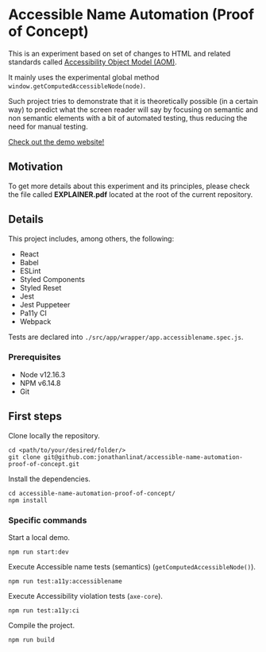 # Accessible Name Automation (Proof of Concept)

This is an experiment based on set of changes to HTML and related standards called [Accessibility Object Model (AOM)](https://wicg.github.io/aom/explainer.html).

It mainly uses the experimental global method `window.getComputedAccessibleNode(node)`.

Such project tries to demonstrate that it is theoretically possible (in a certain way) to predict what the screen reader will say by focusing on semantic and non semantic elements with a bit of automated testing, thus reducing the need for manual testing.

[Check out the demo website!](https://accessible-name-automation-proof-of-concept.netlify.app/)

## Motivation

To get more details about this experiment and its principles, please check the file called **EXPLAINER.pdf** located at the root of the current repository.

## Details

This project includes, among others, the following:

- React
- Babel
- ESLint
- Styled Components
- Styled Reset
- Jest
- Jest Puppeteer
- Pa11y CI
- Webpack

Tests are declared into `./src/app/wrapper/app.accessiblename.spec.js`.

### Prerequisites

- Node v12.16.3
- NPM v6.14.8
- Git

## First steps

Clone locally the repository.

```
cd <path/to/your/desired/folder/>
git clone git@github.com:jonathanlinat/accessible-name-automation-proof-of-concept.git
```

Install the dependencies.

```
cd accessible-name-automation-proof-of-concept/
npm install
```

### Specific commands

Start a local demo.

```
npm run start:dev
```

Execute Accessible name tests (semantics) (`getComputedAccessibleNode()`).

```
npm run test:a11y:accessiblename
```

Execute Accessibility violation tests (`axe-core`).

```
npm run test:a11y:ci
```

Compile the project.

```
npm run build
```
